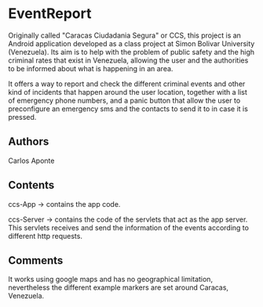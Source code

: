 # EventReport

Originally called "Caracas Ciudadania Segura" or CCS, this project is an Android application developed as a class project at Simon Bolivar University (Venezuela). Its aim is to help with the problem of public safety and the high criminal rates that exist in Venezuela, allowing the user and the authorities to be informed about what is happening in an area.

It offers a way to report and check the different criminal events and other kind of incidents that happen around the user location, together with a list of emergency phone numbers, and a panic button that allow the user to preconfigure an emergency sms and the contacts to send it to in case it is pressed.

Authors
--------
Carlos Aponte

Contents
---------

ccs-App -> contains the app code.

ccs-Server -> contains the code of the servlets that act as the app server. This servlets receives and send the information of the events according to different http requests.


Comments
---------

It works using google maps and has no geographical limitation, nevertheless the different example markers are set around Caracas, Venezuela.
